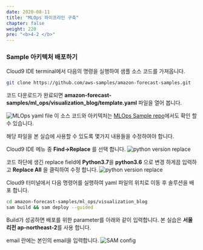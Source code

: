 ```yaml
---
date: 2020-08-11
title: "MLOps 파이프라인 구축"
chapter: false
weight: 220
pre: "<b>4-2 </b>"
---
```


### Sample 아키텍처 배포하기
Cloud9 IDE terminal에서 다음의 명령을 실행하여 샘플 소스 코드를 가져옵니다.
``` bash
git clone https://github.com/aws-samples/amazon-forecast-samples.git
```
코드 다운로드가 완료되면 **amazon-forecast-samples/ml_ops/visualization_blog/template.yaml** 파일을 열어 봅니다.

![MLOps yaml file](/images/mlops/mlops_yaml.png)
이 소스 코드와 아키텍처는 [MLOps Sample repo](https://github.com/aws-samples/amazon-forecast-samples/tree/master/ml_ops/visualization_blog)에서도 확인 할 수 있습니다.

해당 파일을 본 실습에 사용할 수 있도록 몇가지 내용들을 수정하여야 합니다.

Cloud9 IDE 메뉴 중 **Find->Replace** 를 선택 합니다.
![python version replace](/images/mlops/replace.png)

코드 하단에 생긴 replace field에 **Python3.7**을 **python3.6** 으로 변경 하게끔 입력하고 **Replace All** 을 클릭하여 수정 합니다.
![python version replace](/images/mlops/replace_python_version.png)

Cloud9 터미널에서 다음 명령어를 실행하여 yaml 파일의 위치로 이동 후 솔루션을 배포 합니다.
``` bash
cd amazon-forecast-samples/ml_ops/visualization_blog
sam build && sam deploy --guided
```
Build가 성공하면 배포를 위한 parameter를 아래와 같이 입력합니다. 본 실습은 **서울리전 ap-northeast-2**를 사용 합니다.

email 란에는 본인의 email을 입력합니다.
![SAM config](/images/mlops/sam_config.png)